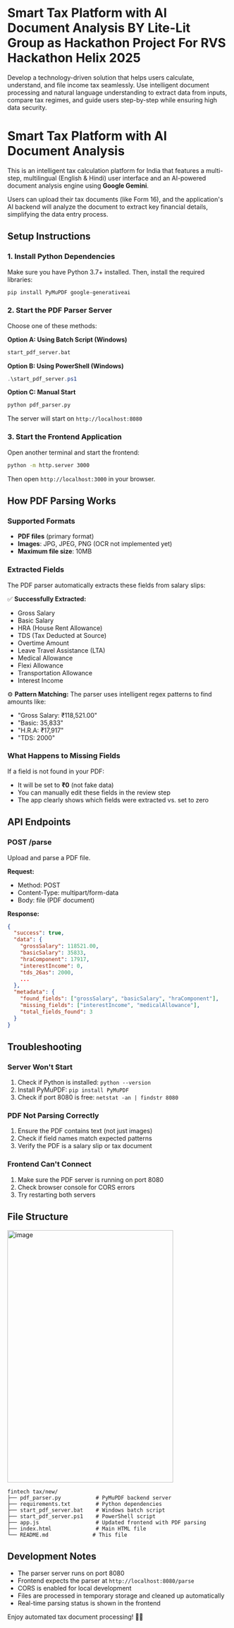 # Smart Tax Platform with AI Document Analysis BY Lite-Lit Group as Hackathon Project For RVS Hackathon Helix 2025
Develop a technology-driven solution that helps users calculate, understand, and file income tax seamlessly. Use intelligent document processing and natural language understanding to extract data from inputs, compare tax regimes, and guide users step-by-step while ensuring high data security.

# Smart Tax Platform with AI Document Analysis

This is an intelligent tax calculation platform for India that features a multi-step, multilingual (English & Hindi) user interface and an AI-powered document analysis engine using **Google Gemini**.

Users can upload their tax documents (like Form 16), and the application's AI backend will analyze the document to extract key financial details, simplifying the data entry process.

## Setup Instructions

### 1. Install Python Dependencies

Make sure you have Python 3.7+ installed. Then, install the required libraries:

```bash
pip install PyMuPDF google-generativeai
```

### 2. Start the PDF Parser Server

Choose one of these methods:

**Option A: Using Batch Script (Windows)**
```cmd
start_pdf_server.bat
```

**Option B: Using PowerShell (Windows)**
```powershell
.\start_pdf_server.ps1
```

**Option C: Manual Start**
```bash
python pdf_parser.py
```

The server will start on `http://localhost:8080`

### 3. Start the Frontend Application

Open another terminal and start the frontend:

```bash
python -m http.server 3000
```

Then open `http://localhost:3000` in your browser.

## How PDF Parsing Works

### Supported Formats
- **PDF files** (primary format)
- **Images**: JPG, JPEG, PNG (OCR not implemented yet)
- **Maximum file size**: 10MB

### Extracted Fields

The PDF parser automatically extracts these fields from salary slips:

✅ **Successfully Extracted:**
- Gross Salary
- Basic Salary  
- HRA (House Rent Allowance)
- TDS (Tax Deducted at Source)
- Overtime Amount
- Leave Travel Assistance (LTA)
- Medical Allowance
- Flexi Allowance
- Transportation Allowance
- Interest Income

⚙️ **Pattern Matching:**
The parser uses intelligent regex patterns to find amounts like:
- "Gross Salary: ₹118,521.00"
- "Basic: 35,833"
- "H.R.A: ₹17,917"
- "TDS: 2000"

### What Happens to Missing Fields

If a field is not found in your PDF:
- It will be set to **₹0** (not fake data)
- You can manually edit these fields in the review step
- The app clearly shows which fields were extracted vs. set to zero

## API Endpoints

### POST /parse
Upload and parse a PDF file.

**Request:**
- Method: POST
- Content-Type: multipart/form-data
- Body: file (PDF document)

**Response:**
```json
{
  "success": true,
  "data": {
    "grossSalary": 118521.00,
    "basicSalary": 35833,
    "hraComponent": 17917,
    "interestIncome": 0,
    "tds_26as": 2000,
    ...
  },
  "metadata": {
    "found_fields": ["grossSalary", "basicSalary", "hraComponent"],
    "missing_fields": ["interestIncome", "medicalAllowance"],
    "total_fields_found": 3
  }
}
```

## Troubleshooting

### Server Won't Start
1. Check if Python is installed: `python --version`
2. Install PyMuPDF: `pip install PyMuPDF`
3. Check if port 8080 is free: `netstat -an | findstr 8080`

### PDF Not Parsing Correctly
1. Ensure the PDF contains text (not just images)
2. Check if field names match expected patterns
3. Verify the PDF is a salary slip or tax document

### Frontend Can't Connect
1. Make sure the PDF server is running on port 8080
2. Check browser console for CORS errors
3. Try restarting both servers

## File Structure

<img width="376" height="572" alt="image" src="https://github.com/user-attachments/assets/d83c0c1b-eafd-4fb9-8264-577fad8b4d7f" />


```
fintech tax/new/
├── pdf_parser.py           # PyMuPDF backend server
├── requirements.txt        # Python dependencies
├── start_pdf_server.bat    # Windows batch script
├── start_pdf_server.ps1    # PowerShell script
├── app.js                  # Updated frontend with PDF parsing
├── index.html              # Main HTML file
└── README.md              # This file
```

## Development Notes

- The parser server runs on port 8080
- Frontend expects the parser at `http://localhost:8080/parse`
- CORS is enabled for local development
- Files are processed in temporary storage and cleaned up automatically
- Real-time parsing status is shown in the frontend

Enjoy automated tax document processing! 🚀📄
